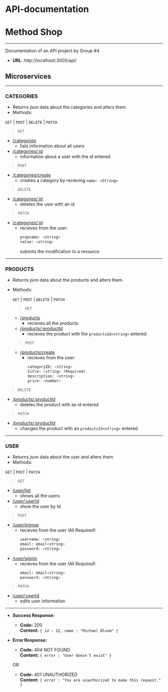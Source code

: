 # API-documentation
# Method Shop
***
Documentation of an API project by Group #4

  * **URL**: http://localhost:3000/api/

## Microservices
 ----
 ### CATEGORIES
 - Returns json data about the categories and alters them
 - Methods:
 
  `GET` | `POST` | `DELETE` | `PATCH`
  
  > `GET`
 - [/categories](<>)
    - lists information about all users
 - [/categories/:id](<>) 
    - information about a user with the id<string> entered

  > `POST`
   - [/categories/create](<>)
        - creates a category by recieving `name: <String>`
 > `DELETE`
   - [/categories/:id](<>)
       - deletes the user with an id<string>
 > `PATCH`
   - [/categories/:id](<>)
       - recieves from the user: 
            ```sh    
           propname: <string> 
           value: <string>
            ```
            submits the modification to a resource
 ----
 ### PRODUCTS
- Returns json data about the products and alters them
- Methods:
 
  `GET` | `POST` | `DELETE` | `PATCH`
  > `GET`
   - [/products](<>)
        - recieves all the products
   - [/products/:productId](<>) 
       - recieves the product with the `productsId<string>` entered
  > `POST`
   - [/products/create](<>)
       - recieves from the user:
            ```sh
            categoryID: <string> 
            title: <string> !Required!
            description: <string>
            price: <number>
            ```
 > `DELETE`
   * [/products/:productId](<>)
        - deletes the product with an id<string> entered
 > `PATCH`
   * [/products/:productId](<>)
        - changes the product with an `productsId<string>` entered
 ----
 ### USER
 - Returns json data about the user and alters them
 - Methods:
 
  `GET` | `POST` | `PATCH`
  > `GET`
   - [/user/list](<>)
       - shows all the users
   - [/user/:userId](<>) 
       - show the user by Id<string>
  > `POST`
   - [/user/signup](<>)
        - recieves from the user !All Required!:
            ```sh
            username: <string>
            email: email<string>
            password: <string>
            ```
 - [/user/signin](<>)
     - recieves from the user *!All Required!*:
        ```sh 
        email: email<string>
        password: <string>
        ```
 > `PATCH`
 * [/user/:userId](<>)
     - edits user information

---

* **Success Response:**

  * **Code:** 200 <br />
    **Content:** `{ id : 12, name : "Michael Bloom" }`
 
* **Error Response:**

  * **Code:** 404 NOT FOUND <br />
    **Content:** `{ error : "User doesn't exist" }`

  OR

  * **Code:** 401 UNAUTHORIZED <br />
    **Content:** `{ error : "You are unauthorized to make this request." }`
